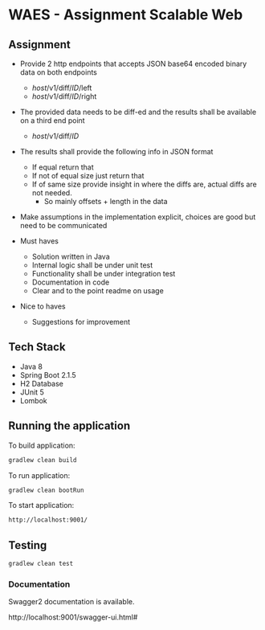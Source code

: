 # WAES - Assignment Scalable Web

## Assignment

* Provide 2 http endpoints that accepts JSON base64 encoded binary data on both
endpoints
  * _host_/v1/diff/_ID_/left 
  * _host_/v1/diff/_ID_/right
* The provided data needs to be diff-ed and the results shall be available on a third end
point
  * _host_/v1/diff/_ID_

* The results shall provide the following info in JSON format
  * If equal return that
  * If not of equal size just return that
  * If of same size provide insight in where the diffs are, actual diffs are not needed.
     * So mainly offsets + length in the data

* Make assumptions in the implementation explicit, choices are good but need to be
communicated

* Must haves
  * Solution written in Java
  * Internal logic shall be under unit test
  * Functionality shall be under integration test
  * Documentation in code
  * Clear and to the point readme on usage

* Nice to haves
  * Suggestions for improvement

## Tech Stack

  * Java 8
  * Spring Boot 2.1.5
  * H2 Database
  * JUnit 5
  * Lombok


## Running the application

To build application: 

```bash
gradlew clean build
```

To run application: 

```bash
gradlew clean bootRun
```

To start application: 

```bash
http://localhost:9001/
```

## Testing


```bash
gradlew clean test
```

### Documentation

Swagger2 documentation is available.

http://localhost:9001/swagger-ui.html#